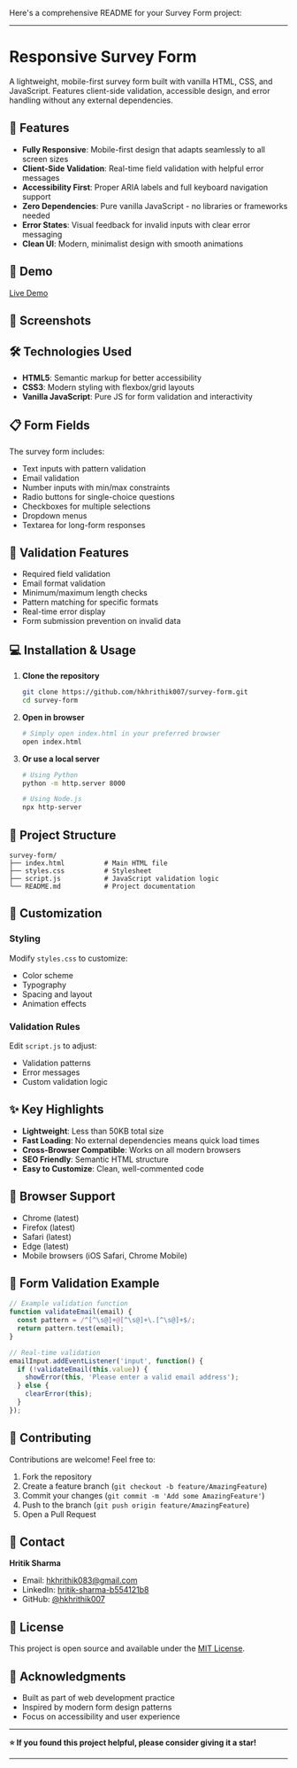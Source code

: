 Here's a comprehensive README for your Survey Form project:

---

# Responsive Survey Form

A lightweight, mobile-first survey form built with vanilla HTML, CSS, and JavaScript. Features client-side validation, accessible design, and error handling without any external dependencies.

## 🌟 Features

- **Fully Responsive**: Mobile-first design that adapts seamlessly to all screen sizes
- **Client-Side Validation**: Real-time field validation with helpful error messages
- **Accessibility First**: Proper ARIA labels and full keyboard navigation support
- **Zero Dependencies**: Pure vanilla JavaScript - no libraries or frameworks needed
- **Error States**: Visual feedback for invalid inputs with clear error messaging
- **Clean UI**: Modern, minimalist design with smooth animations

## 🚀 Demo

[Live Demo](#) <!-- Add your demo link here -->

## 📸 Screenshots

<!-- Add screenshots here -->

## 🛠️ Technologies Used

- **HTML5**: Semantic markup for better accessibility
- **CSS3**: Modern styling with flexbox/grid layouts
- **Vanilla JavaScript**: Pure JS for form validation and interactivity

## 📋 Form Fields

The survey form includes:
- Text inputs with pattern validation
- Email validation
- Number inputs with min/max constraints
- Radio buttons for single-choice questions
- Checkboxes for multiple selections
- Dropdown menus
- Textarea for long-form responses

## 🎯 Validation Features

- Required field validation
- Email format validation
- Minimum/maximum length checks
- Pattern matching for specific formats
- Real-time error display
- Form submission prevention on invalid data

## 💻 Installation & Usage

1. **Clone the repository**
   ```bash
   git clone https://github.com/hkhrithik007/survey-form.git
   cd survey-form
   ```

2. **Open in browser**
   ```bash
   # Simply open index.html in your preferred browser
   open index.html
   ```

3. **Or use a local server**
   ```bash
   # Using Python
   python -m http.server 8000
   
   # Using Node.js
   npx http-server
   ```

## 📁 Project Structure

```
survey-form/
├── index.html          # Main HTML file
├── styles.css          # Stylesheet
├── script.js           # JavaScript validation logic
└── README.md           # Project documentation
```

## 🎨 Customization

### Styling
Modify `styles.css` to customize:
- Color scheme
- Typography
- Spacing and layout
- Animation effects

### Validation Rules
Edit `script.js` to adjust:
- Validation patterns
- Error messages
- Custom validation logic

## ✨ Key Highlights

- **Lightweight**: Less than 50KB total size
- **Fast Loading**: No external dependencies means quick load times
- **Cross-Browser Compatible**: Works on all modern browsers
- **SEO Friendly**: Semantic HTML structure
- **Easy to Customize**: Clean, well-commented code

## 🔧 Browser Support

- Chrome (latest)
- Firefox (latest)
- Safari (latest)
- Edge (latest)
- Mobile browsers (iOS Safari, Chrome Mobile)

## 📝 Form Validation Example

```javascript
// Example validation function
function validateEmail(email) {
  const pattern = /^[^\s@]+@[^\s@]+\.[^\s@]+$/;
  return pattern.test(email);
}

// Real-time validation
emailInput.addEventListener('input', function() {
  if (!validateEmail(this.value)) {
    showError(this, 'Please enter a valid email address');
  } else {
    clearError(this);
  }
});
```

## 🤝 Contributing

Contributions are welcome! Feel free to:
1. Fork the repository
2. Create a feature branch (`git checkout -b feature/AmazingFeature`)
3. Commit your changes (`git commit -m 'Add some AmazingFeature'`)
4. Push to the branch (`git push origin feature/AmazingFeature`)
5. Open a Pull Request

## 📧 Contact

**Hritik Sharma**
- Email: hkhrithik083@gmail.com
- LinkedIn: [hritik-sharma-b554121b8](https://linkedin.com/in/hritik-sharma-b554121b8)
- GitHub: [@hkhrithik007](https://github.com/hkhrithik007)

## 📄 License

This project is open source and available under the [MIT License](LICENSE).

## 🙏 Acknowledgments

- Built as part of web development practice
- Inspired by modern form design patterns
- Focus on accessibility and user experience

---

**⭐ If you found this project helpful, please consider giving it a star!**

---

